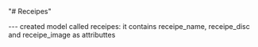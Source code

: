 "# Receipes" 


--- created model called receipes:
    it contains receipe_name, receipe_disc and receipe_image as attributtes

